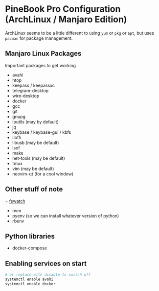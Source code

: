 # PineBook Pro Configuration (ArchLinux / Manjaro Edition)

ArchLinux seems to be a little different to using `yum` or `pkg` or `apt`, but uses `pacman` for package management.

## Manjaro Linux Packages

Important packages to get working

- avahi
- htop
- keepass / keepassxc
- telegram-desktop
- wire-desktop
- docker
- gcc
- git
- gnupg
- iputils (may by default)
- jq
- keybase / keybase-gui / kbfs
- libffi
- libusb (may be default)
- lsof
- make
- net-tools (may be default)
- tmux
- vim (may be default)
- neovim-qt (for a cool window)

## Other stuff of note

= [fswatch](https://github.com/emcrisostomo/fswatch.git)
- nvm
- pyenv (so we can install whatever version of python)
- rbenv

## Python libraries

- docker-compose

## Enabling services on start

```bash
# or replace with disable to switch off
systemctl enable avahi
systemctl enable docker
```

